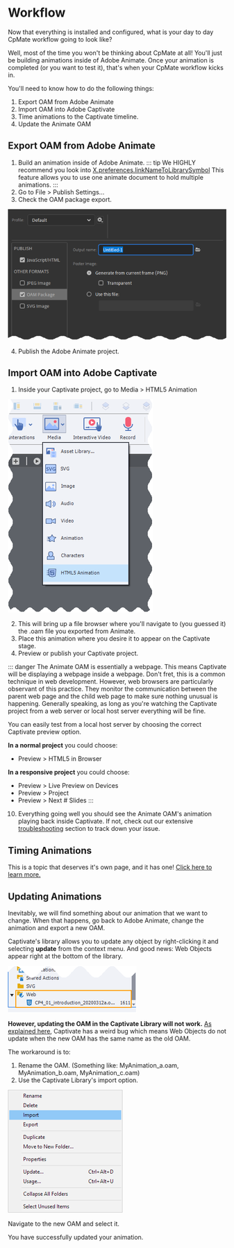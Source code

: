# Workflow
Now that everything is installed and configured, what is your day to day CpMate workflow going to look like?

Well, most of the time you won't be thinking about CpMate at all! You'll just be building animations inside of Adobe Animate. Once your animation is completed (or you want to test it), that's when your CpMate workflow kicks in.

You'll need to know how to do the following things:
1. Export OAM from Adobe Animate
2. Import OAM into Adobe Captivate
3. Time animations to the Captivate timeline.
4. Update the Animate OAM

## Export OAM from Adobe Animate

1. Build an animation inside of Adobe Animate.
::: tip
We HIGHLY recommend you look into [X.preferences.linkNameToLibrarySymbol](../../features/javascript-api/preferences.html#x-preferences-linknametolibrarysymbol)
This feature allows you to use one animate document to hold multiple animations.
:::
2. Go to File > Publish Settings...
3. Check the OAM package export.

![Adobe Animate OAM publish settings](./img/purpose_publish-oam.png)

4. Publish the Adobe Animate project.

## Import OAM into Adobe Captivate
1. Inside your Captivate project, go to Media > HTML5 Animation

![Importing a HTML5 Animation into Captivate](./img/purpose_captivate-import.png)

2. This will bring up a file browser where you'll navigate to (you guessed it) the .oam file you exported from Animate.
3. Place this animation where you desire it to appear on the Captivate stage.
4. Preview or publish your Captivate project.

::: danger
The Animate OAM is essentially a webpage. This means Captivate will be displaying a webpage inside a webpage. Don't fret, this is a common technique in web development. However, web browsers are particularly observant of this practice. They monitor the communication between the parent web page and the child web page to make sure nothing unusual is happening. Generally speaking, as long as you're watching the Captivate project from a web server or local host server everything will be fine.

You can easily test from a local host server by choosing the correct Captivate preview option.

**In a normal project** you could choose:
- Preview > HTML5 in Browser

**In a responsive project** you could choose:
- Preview > Live Preview on Devices
- Preview > Project
- Preview > Next # Slides
:::

10. Everything going well you should see the Animate OAM's animation playing back inside Captivate. If not, check out our extensive [troubleshooting](../../troubleshooting/about) section to track down your issue.

## Timing Animations
This is a topic that deserves it's own page, and it has one! [Click here to learn more.](../../features/building-animations/captivate-syncing)

## Updating Animations
Inevitably, we will find something about our animation that we want to change. When that happens, go back to Adobe Animate, change the animation and export a new OAM.

Captivate's library allows you to update any object by right-clicking it and selecting **update** from the context menu. And good news: Web Objects appear right at the bottom of the library.

![Web Object in Library](./img/web-object-in-library.png)

**However, updating the OAM in the Captivate Library will not work.** [As explained here](https://infosemantics.com.au/how-to-update-objects-in-adobe-captivate-projects/), Captivate has a weird bug which means Web Objects do not update when the new OAM has the same name as the old OAM.

The workaround is to:
1. Rename the OAM. (Something like: MyAnimation\_a.oam, MyAnimation\_b.oam, MyAnimation\_c.oam)
2. Use the Captivate Library's import option.

![Library context menu](./img/library-context-menu.png)

Navigate to the new OAM and select it.

You have successfully updated your animation.

